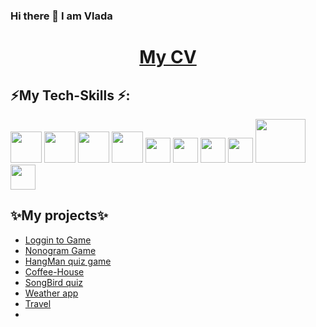 ### Hi there 👋 I am Vlada
<h1 align="center"><a target="_blank" href="https://vlaru.github.io/rsschool-cv/" text-decoration="none">My CV</a></h1>

<div>
  <h2> ⚡My Tech-Skills ⚡:</h2>
    <div background-color=#f03c15>
      <img src="https://cdn.iconscout.com/icon/free/png-256/free-html-59-225995.png?f=webp&w=256" width=50 height=50>
      <img src="https://cdn.iconscout.com/icon/free/png-256/free-css-38-226095.png?f=webp&w=256" width=50 height=50>
      <img src="https://cdn.iconscout.com/icon/free/png-256/free-node-6-226036.png?f=webp&w=256" width=50 height=50>
      <img src='https://cdn.iconscout.com/icon/free/png-256/free-javascript-2038874-1720087.png?f=webp&w=256' width=50 height=50>
      <img src="https://cdn.iconscout.com/icon/free/png-256/free-react-4-1175110.png?f=webp&w=256" width=40 height=40>
      <img src='https://cdn.iconscout.com/icon/free/png-256/free-typescript-3629120-3030260.png?f=webp&w=256' width=40 height=40>
      <img src="https://cdn.iconscout.com/icon/free/png-256/free-git-17-1175218.png?f=webp&w=256" width=40 height=40>
      <img src="https://cdn.iconscout.com/icon/free/png-256/free-github-163-761603.png?f=webp&w=256" width=40 height=40>
      <img src="https://cdn.iconscout.com/icon/free/png-256/free-webpack-2-1174981.png?f=webp&w=256"width=80 height=70>
      <img src="https://cdn.iconscout.com/icon/free/png-256/free-visual-studio-code-3251603-2724650.png?f=webp&w=256" width=40 height=40>
    </div>
</div>
<div>
  <h2>✨My projects✨</h2>
  <ul>
    <li><a href='https://rolling-scopes-school.github.io/vlaru-JSFE2023Q4/rss-puzzle/#start-page' target='_blank'>Loggin to Game</a></li>
    <li><a href='https://rolling-scopes-school.github.io/vlaru-JSFE2023Q4/nonogram/' target='_blank'>Nonogram Game</a></li>
    <li><a href='https://rolling-scopes-school.github.io/vlaru-JSFE2023Q4/hangman/index.html' target='_blank'>HangMan quiz game</a></li>
    <li><a href='https://rolling-scopes-school.github.io/coffee-house/vlaru/coffee-house/pages/home/index.html' target='_blank'>Coffee-House</a></li>
    <li><a href='https://rolling-scopes-school.github.io/vlaru-JSFE2022Q3/songbird/quiz.html' target='_blank'>SongBird quiz</a></li>
    <li><a href='https://vermillion-souffle-27bbf8.netlify.app/?city=Trzebnica#' target='_blank'>Weather app</a></li>
    <li><a href='https://vlaru.github.io/Travel/' target='_blank'>Travel</a></li>
    <li><a href='https://vlaru.github.io/Travel/](https://rolling-scopes-school.github.io/vlaru-JSFE2022Q3/online-zoo/pages/main/main.html)' target='_blank'></a></li>
  </ul>
</div>

<!--
**VlaRu/VlaRu** is a ✨ _special_ ✨ repository because its `README.md` (this file) appears on your GitHub profile.

Here are some ideas to get you started:

- 🔭 I’m currently working on ...
- 🌱 I’m currently learning ...
- 👯 I’m looking to collaborate on ...
- 🤔 I’m looking for help with ...
- 💬 Ask me about ...
- 📫 How to reach me: ...
- 😄 Pronouns: ...
- ⚡ Fun fact: ...
-->

